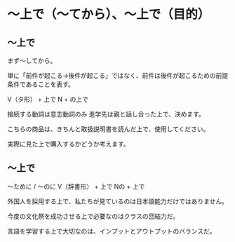 # 〜上で（〜てから）、〜上で（目的）

## 〜上で
まず〜してから。

単に「前件が起こる→後件が起こる」ではなく、前件は後件が起こるための前提条件であることを表す。


V（タ形） + 上で N + の上で


接続する動詞は意志動詞のみ
進学先は親と話し合った上で、決めます。

こちらの商品は、きちんと取扱説明書を読んだ上で、使用してください。

実際に見た上で購入するかどうか考えます。

## 〜上で
〜ために / 〜のに
V（辞書形） + 上で Nの + 上で


外国人を採用する上で、私たちが見ているのは日本語能力だけではありません。

今度の文化祭を成功させる上で必要なのはクラスの団結力だ。

言語を学習する上で大切なのは、インプットとアウトプットのバランスだ。

